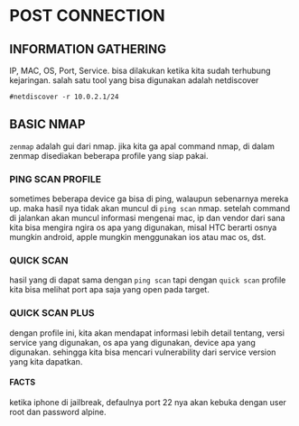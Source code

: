 # POST CONNECTION

## INFORMATION GATHERING
IP, MAC, OS, Port, Service. bisa dilakukan ketika kita sudah terhubung kejaringan. salah satu tool yang bisa digunakan adalah netdiscover

```
#netdiscover -r 10.0.2.1/24
```

## BASIC NMAP
`zenmap` adalah gui dari nmap. jika kita ga apal command nmap, di dalam zenmap disediakan beberapa profile yang siap pakai. 

### PING SCAN PROFILE
sometimes beberapa device ga bisa di ping, walaupun sebenarnya mereka up. maka hasil nya tidak akan muncul di `ping scan` nmap. setelah command di jalankan akan muncul informasi mengenai mac, ip dan vendor dari sana kita bisa mengira ngira os apa yang digunakan, misal HTC berarti osnya mungkin android, apple mungkin menggunakan ios atau mac os, dst.

### QUICK SCAN
hasil yang di dapat sama dengan `ping scan` tapi dengan `quick scan` profile kita bisa melihat port apa saja yang open pada target. 

### QUICK SCAN PLUS
dengan profile ini, kita akan mendapat informasi lebih detail tentang, versi service yang digunakan, os apa yang digunakan, device apa yang digunakan. sehingga kita bisa mencari vulnerability dari service version yang kita dapatkan. 

#### FACTS
ketika iphone di jailbreak, defaulnya port 22 nya akan kebuka dengan user root dan password alpine. 






